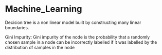 # Machine_Learning

Decision tree is a non linear model built by constructing many linear boundaries.

Gini Impurity: Gini impurity of the node is the probability that a randomly chosen sample in a node can be incorrectly labelled if it was
labelled by the distribution of samples in the node 
